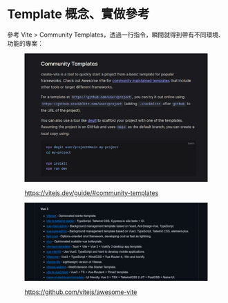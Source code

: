 # Template 概念、實做參考

參考 Vite > Community Templates，透過一行指令，瞬間就得到帶有不同環境、功能的專案：

<figure><img src="../.gitbook/assets/image (22).png" alt=""><figcaption><p><a href="https://vitejs.dev/guide/#community-templates">https://vitejs.dev/guide/#community-templates</a></p></figcaption></figure>

<figure><img src="../.gitbook/assets/image (21).png" alt=""><figcaption><p><a href="https://github.com/vitejs/awesome-vite">https://github.com/vitejs/awesome-vite</a></p></figcaption></figure>
